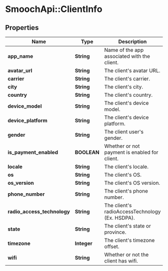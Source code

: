 # SmoochApi::ClientInfo

## Properties
Name | Type | Description | Notes
------------ | ------------- | ------------- | -------------
**app_name** | **String** | Name of the app associated with the client. | [optional] 
**avatar_url** | **String** | The client&#39;s avatar URL. | [optional] 
**carrier** | **String** | The client&#39;s carrier. | [optional] 
**city** | **String** | The client&#39;s city. | [optional] 
**country** | **String** | The client&#39;s country. | [optional] 
**device_model** | **String** | The client&#39;s device model. | [optional] 
**device_platform** | **String** | The client&#39;s device platform. | [optional] 
**gender** | **String** | The client user&#39;s gender. | [optional] 
**is_payment_enabled** | **BOOLEAN** | Whether or not payment is enabled for client. | [optional] 
**locale** | **String** | The client&#39;s locale. | [optional] 
**os** | **String** | The client&#39;s OS. | [optional] 
**os_version** | **String** | The client&#39;s OS version. | [optional] 
**phone_number** | **String** | The client&#39;s phone number. | [optional] 
**radio_access_technology** | **String** | The client&#39;s radioAccessTechnology (Ex. HSDPA). | [optional] 
**state** | **String** | The client&#39;s state or province. | [optional] 
**timezone** | **Integer** | The client&#39;s timezone offset. | [optional] 
**wifi** | **String** | Whether or not the client has wifi. | [optional] 


